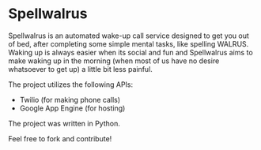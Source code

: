 # Spellwalrus

Spellwalrus is an automated wake-up call service designed to get you out of bed, after completing some simple mental tasks, like spelling WALRUS. Waking up is always easier when its social and fun and Spellwalrus aims to make waking up in the morning (when most of us have no desire whatsoever to get up) a little bit less painful.

The project utilizes the following APIs:
* Twilio (for making phone calls)
* Google App Engine (for hosting)

The project was written in Python.

Feel free to fork and contribute!
